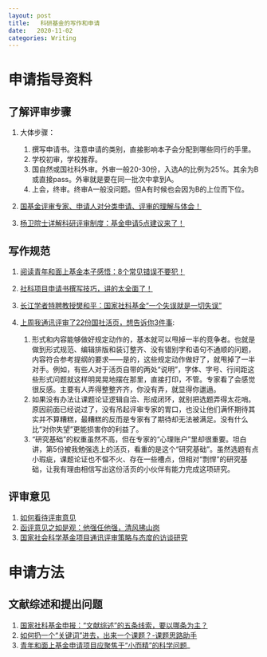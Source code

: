 ```yaml
---
layout: post
title:   科研基金的写作和申请
date:   2020-11-02
categories: Writing
---
```


# 申请指导资料

## 了解评审步骤

1. 大体步骤：
    1. 撰写申请书。注意申请的类别，直接影响本子会分配到哪些同行的手里。
    2. 学校初审，学校推荐。
    3. 国自然或国社科外审。外审一般20-30份，入选A的比例为25%。其余为B或直接pass。外审就是要在同一批次中拿到A。
    4. 上会，终审。终审A一般没问题。但A有时候也会因为B的上位而下位。

2. [国基金评审专家、申请人对分类申请、评审的理解与体会！](https://mp.weixin.qq.com/s?__biz=Mzg5MzEyNTI0OA==&mid=2247500893&idx=2&sn=e1d7971fc9b40fc0b86ea22e06151ef4&chksm=c03113b2f7469aa47f36b47ea48326af7e3b2245be1ecdc6385d5cb22e3ce3bf88e509f509b6&mpshare=1&scene=24&srcid=0928Ev7TGgGNfMQAXp0LJFYU&sharer_sharetime=1601301717300&sharer_shareid=4905f7abc86408fc345b135a8501550f&key=863832f82a31992a9740fa3601e65bc14e3021c161aa5b04668d370793f9ff52dbe8b16ae4ae1d6a2a206999f4693f7cbe07783e972a047a7cd5f8f25e23dc0a9745a58a1ac589ad445c07da65a329ceb07492edc543a041c334a7127e8daaf72cd079c1b25c6c659f6bb1441e40ba285a92efd7ea9625f33df88777f2f0dbca&ascene=1&uin=MTcxODg3OTg2NA%3D%3D&devicetype=Windows+10+x64&version=6300002f&lang=zh_CN&exportkey=AXaAdjBPoe9p94vx0t7uBFs%3D&pass_ticket=m%2BRFDd94m%2B%2F2qhRZYn2t1EaYcVuTLYrlsaN%2BTersftoKHfloAqB7YotXgT0svTtY&wx_header=0)

3. [杨卫院士详解科研评审制度：基金申请5点建议来了！](https://mp.weixin.qq.com/s?__biz=MzA5OTMxMTUzMw==&mid=2657123944&idx=1&sn=8d8e531c6e56bc6f465a46d25dd56b4e&chksm=8b1094aabc671dbcf4b8f0b7d1aca5cbeadbca6eecc1bace74b6d241b9865ef2eddf2f0bef7a&mpshare=1&scene=24&srcid=0929G1PpJ30AJiV9eOQG6Vkl&sharer_sharetime=1601450778550&sharer_shareid=4905f7abc86408fc345b135a8501550f&key=de283432bfeee269977238473d22a6da8dec38a8b173cb1cd9e752282f789441d6d882166b32780a72c1c513589a13995ce1a1536277492de0fd2002cd8ce40fcf262427a43d0bd68b35ffb965821522eac1f0b75854bebf655350e7b1c22af471988b24100b6201a7b2e4c782e5bf20f0faba2f0cde4f06c58607714413eeb4&ascene=1&uin=MTcxODg3OTg2NA%3D%3D&devicetype=Windows+10+x64&version=6300002f&lang=zh_CN&exportkey=Ab1BpoL0dvbwV8xqPfIA01M%3D&pass_ticket=m%2BRFDd94m%2B%2F2qhRZYn2t1EaYcVuTLYrlsaN%2BTersftoKHfloAqB7YotXgT0svTtY&wx_header=0)


## 写作规范

1. [阅读青年和面上基金本子感悟：8个常见错误不要犯！](https://mp.weixin.qq.com/s?__biz=MzA5OTMxMTUzMw==&mid=2657123794&idx=2&sn=2fdf9a33ae625e466a42abb9ee734560&chksm=8b109710bc671e0697a38d156f7391b1702ae11cd99d8525c75c544a3983704c83613e54300d&mpshare=1&scene=24&srcid=0925fgOlVPcD1Q5HPzfqrM0V&sharer_sharetime=1601007680448&sharer_shareid=4905f7abc86408fc345b135a8501550f&key=8bb62c5c0374597186b19320b90afd60bf4608bdebc590658bc061e3657df7791c380eb2bdfeb9541617e2f11310e764f269bffdcddbd57628726fdfb34f616693559cbbb6e3a553bedd28ac10e0fc0b256c1541b0fc2e8b049ec40a92db63f3211802a2b65667df894145580679a0287601435539deb97a4648d6c72d02bf5f&ascene=1&uin=MTcxODg3OTg2NA%3D%3D&devicetype=Windows+10+x64&version=6300002f&lang=zh_CN&exportkey=AWnD1RgUxLerfEVQ7FRHD5c%3D&pass_ticket=m%2BRFDd94m%2B%2F2qhRZYn2t1EaYcVuTLYrlsaN%2BTersftoKHfloAqB7YotXgT0svTtY&wx_header=0)


2. [社科项目申请书撰写技巧，讲的太全面了！](https://mp.weixin.qq.com/s?__biz=MzA4NTkzMTgwMA==&mid=2654935970&idx=1&sn=1060dea4c98ebf1fba2dde1cec6303b1&chksm=841bd9d5b36c50c3fd8a2bb1c160f2b3552e1716bcabf33b792f5286aba29e18dc8d9f5d00a4&mpshare=1&scene=24&srcid=0826xzAqAWvBpWWRRLb2dBuF&sharer_sharetime=1598452171521&sharer_shareid=4905f7abc86408fc345b135a8501550f&key=863832f82a31992a2f6c48660adc5e308beedca0f81e576de10b405268ec92d8285dd53ed81d4a41781967a0cf680cb8a14af8b2eac5bb84bdd8b21e9ebe1e4f238c56fc47d5a4c2c7c41aa6917790c102ee83bffbb51e04aebc9dbb4e068722e73ee39ec53df62eb1855ee47b6af29aa889bb729779b58977338556cfb37635&ascene=1&uin=MTcxODg3OTg2NA%3D%3D&devicetype=Windows+10+x64&version=6300002f&lang=zh_CN&exportkey=AdbgfDo1KpMaYXqpHmwN4L0%3D&pass_ticket=m%2BRFDd94m%2B%2F2qhRZYn2t1EaYcVuTLYrlsaN%2BTersftoKHfloAqB7YotXgT0svTtY&wx_header=0)

3. [长江学者特聘教授樊和平：国家社科基金“一个失误就是一切失误”](https://mp.weixin.qq.com/s/xuthbLm_9j50MqlqnieCWw)

4. [上周我通讯评审了22份国社活页，想告诉你3件事](https://mp.weixin.qq.com/s/LNFPPS0JNpgl8epxWQa0Fw):
    1. 形式和内容能够做好规定动作的，基本就可以甩掉一半的竞争者。也就是做到形式规范、编辑排版和装订整齐、没有错别字和语句不通顺的问题，内容符合参考提纲的要求——是的，这些规定动作做好了，就甩掉了一半对手。例如，有些人对于活页自带的两处“说明”，字体、字号、行间距这些形式问题就这样明晃晃地摆在那里，直接打印，不管。专家看了会感觉很反感。主要有人弄得整整齐齐，你没有弄，就显得你邋遢。
    2. 如果没有办法让课题论证逻辑自洽、形成闭环，就别把选题弄得太花哨。原因前面已经说过了，没有吊起评审专家的胃口，也没让他们满怀期待其实并不算糟糕，最糟糕的反而是专家有了期待却无法被满足。没有什么比“对你失望”更能损害你的利益了。
    3. “研究基础”的权重虽然不高，但在专家的“心理账户”里却很重要。坦白讲，第5份被我勉强选上的活页，看重的是这个“研究基础”。虽然选题有点小瑕疵，课题论证也不愠不火、存在一些槽点，但相对“剽悍”的研究基础，让我有理由相信写出这份活页的小伙伴有能力完成这项研究。

## 评审意见

1. [如何看待评审意见](https://mp.weixin.qq.com/s?__biz=MzI5NTA2Nzc5MQ==&mid=2651727271&idx=1&sn=45856adc6ab20396e1e6152a2a76c9e0&chksm=f7a3cc47c0d44551643b1ed57b1e5c152140c5832182073118849f63439158d0cb8e570816b7&mpshare=1&scene=24&srcid=0922khskXMxo6kSrnGjAvN3F&sharer_sharetime=1600782371732&sharer_shareid=4905f7abc86408fc345b135a8501550f&key=8bb62c5c037459710c683ef4a0ad577690b6435836da7b149751a5621b1df7b1b996245a4be7a5de1ec1097cae73df2078cd16b63f17761b63e275b7c3095dbc65c3e3a6a08b2bfe73ec23aaa17357bf41926c0e0d26522238ff61d54a03661dc07838c18f9b909f4c83b5c639bab409af2591f4a346e96613a974ec195e1bea&ascene=1&uin=MTcxODg3OTg2NA%3D%3D&devicetype=Windows+10+x64&version=6300002f&lang=zh_CN&exportkey=AVjfvuC%2F%2BYTIHrLdLLRm0K4%3D&pass_ticket=m%2BRFDd94m%2B%2F2qhRZYn2t1EaYcVuTLYrlsaN%2BTersftoKHfloAqB7YotXgT0svTtY&wx_header=0)
2. [函评意见之如是观：他强任他强，清风拂山岗](https://mp.weixin.qq.com/s/S2WXVZBPWKUFpLZYXneeFQ)
3. [国家社会科学基金项目通讯评审策略与态度的访谈研究](https://m.sohu.com/sa/126888141_161093?from=timeline)


# 申请方法

## 文献综述和提出问题

1. [国家社科基金申报：“文献综述”的五条线索，要以哪条为主？
](https://mp.weixin.qq.com/s?__biz=MzU2NjM3Mzk0Nw==&mid=2247513712&idx=5&sn=b4268ac167b8ad5797bb97eba134a343&chksm=fcaf8d24cbd804320aafb80b27aac4583b4e82c2f24ca41dc0dc0f24869d1f230ba307e58fcd&mpshare=1&scene=24&srcid=0510IW207WwCTN6Bjcd6L7o4&sharer_sharetime=1589080113411&sharer_shareid=4905f7abc86408fc345b135a8501550f&key=f3d9c59dc43281a76681f92d437f759f6b67823cbf42b4279e960e5920af5a9b95fdb007b7b2466ecbc2d5d653d040a09374ee9fb82a7d3040bf3e3b9e27ad01f859a61eb805a2d1b0d5e54651f66656&ascene=1&uin=MTcxODg3OTg2NA%3D%3D&devicetype=Windows+10+x64&version=6209007b&lang=zh_CN&exportkey=AVFUP6k%2BMua7rQONrSqVMhg%3D&pass_ticket=FUzNWwFSWWzYqRowh73gsE9QGyZN2CedqDWpZvY6jhXWPoefX40bMckslG0zwQfN)
2. [如何扔一个“关键词”进去，出来一个课题？-课题思路助手](https://mp.weixin.qq.com/s/_qDZ3ctwba0VG2FhHb-yxQ)
3. [青年和面上基金申请项目应聚焦于“小而精”的科学问题](https://mp.weixin.qq.com/s/Iz8BoZD9aI_yGjOItRGosQ)_
